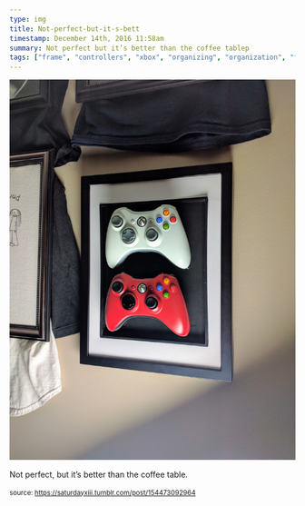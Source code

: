 ```yaml
---
type: img
title: Not-perfect-but-it-s-bett
timestamp: December 14th, 2016 11:58am
summary: Not perfect but it’s better than the coffee tablep 
tags: ["frame", "controllers", "xbox", "organizing", "organization", "framing"]
---
```

<img src="../media/154473092964.jpg"/>
                                                                                          <div class="caption"><p>Not perfect, but it’s better than the coffee table.</p> </div>
                                    
                
                
                
                
                                
<small>source: https://saturdayxiii.tumblr.com/post/154473092964</small>